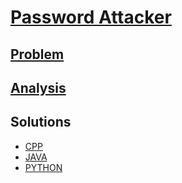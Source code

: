 # [Password Attacker](https://codingcompetitions.withgoogle.com/kickstart/round/0000000000434947/000000000043474c)

## [Problem](PROBLEM.md)

## [Analysis](ANALYSIS.md)

## Solutions
* [CPP](Solution.cpp)<br />
* [JAVA](Solution.java)<br />
* [PYTHON](Solution.py)<br />
